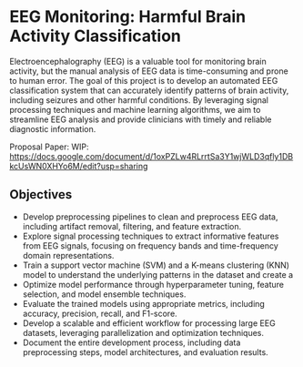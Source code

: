 # EEG Monitoring: Harmful Brain Activity Classification

Electroencephalography (EEG) is a valuable tool for monitoring brain activity, but the manual analysis of EEG data is time-consuming and prone to human error. The goal of this project is to develop an automated EEG classification system that can accurately identify patterns of brain activity, including seizures and other harmful conditions. By leveraging signal processing techniques and machine learning algorithms, we aim to streamline EEG analysis and provide clinicians with timely and reliable diagnostic information.

Proposal Paper: WIP: https://docs.google.com/document/d/1oxPZLw4RLrrtSa3Y1wjWLD3qfly1DBkcUsWN0XHYo6M/edit?usp=sharing

## Objectives
* Develop preprocessing pipelines to clean and preprocess EEG data, including artifact removal, filtering, and feature extraction.
* Explore signal processing techniques to extract informative features from EEG signals, focusing on frequency bands and time-frequency domain representations.
* Train a support vector machine (SVM) and a K-means clustering (KNN) model to understand the underlying patterns in the dataset and create a 
* Optimize model performance through hyperparameter tuning, feature selection, and model ensemble techniques.
* Evaluate the trained models using appropriate metrics, including accuracy, precision, recall, and F1-score.
* Develop a scalable and efficient workflow for processing large EEG datasets, leveraging parallelization and optimization techniques.
* Document the entire development process, including data preprocessing steps, model architectures, and evaluation results.	

